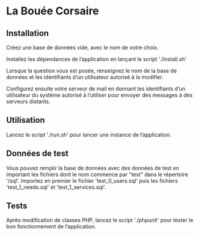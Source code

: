 La Bouée Corsaire
=================

## Installation

Créez une base de données vide, avec le nom de votre choix.

Installez les dépendances de l’application en lançant le script './install.sh'

Lorsque la question vous est posée, renseignez le nom de la base de données et
 les identifiants d’un utilisateur autorisé à la modifier.

Configurez ensuite votre serveur de mail en donnant les identifiants d’un
 utilisateur du système autorisé à l’utiliser pour envoyer des messages à
 des serveurs distants.

## Utilisation

Lancez le script './run.sh' pour lancer une instance de l’application.

## Données de test

Vous pouvez remplir la base de données avec des données de test en important les
 fichiers dont le nom commence par "test" dans le répertoire '/sql'. Importez en
 premier le fichier 'test_0_users.sql' puis les fichiers 'test_1_needs.sql' et
 'test_1_services.sql'.

## Tests

Après modification de classes PHP, lancez le script './phpunit' pour tester le
 bon fonctionnement de l’application.
